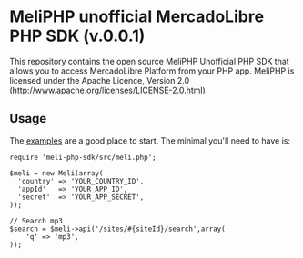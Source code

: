 MeliPHP unofficial MercadoLibre PHP SDK (v.0.0.1)
==========================

This repository contains the open source MeliPHP Unofficial PHP SDK that allows you to access MercadoLibre Platform from your PHP app. 
MeliPHP is licensed under the Apache Licence, Version 2.0
(http://www.apache.org/licenses/LICENSE-2.0.html)


Usage
-----

The [examples][examples] are a good place to start. The minimal you'll need to
have is:

    require 'meli-php-sdk/src/meli.php';

    $meli = new Meli(array(
      'country'	=> 'YOUR_COUNTRY_ID',
      'appId'  	=> 'YOUR_APP_ID',
      'secret' 	=> 'YOUR_APP_SECRET',
    ));

    // Search mp3
	$search = $meli->api('/sites/#{siteId}/search',array(
		'q' => 'mp3',
	));
	    

[examples]: http://github.com/foocoders/meli-php/blob/master/examples/example_search.php
